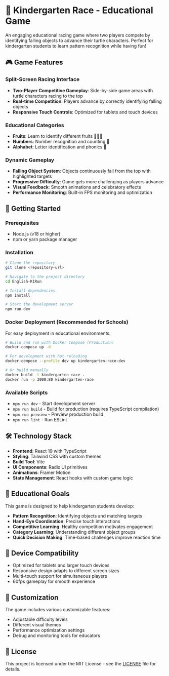 # 🐢 Kindergarten Race - Educational Game

An engaging educational racing game where two players compete by identifying falling objects to advance their turtle characters. Perfect for kindergarten students to learn pattern recognition while having fun!

## 🎮 Game Features

### Split-Screen Racing Interface

- **Two-Player Competitive Gameplay**: Side-by-side game areas with turtle characters racing to the top
- **Real-time Competition**: Players advance by correctly identifying falling objects
- **Responsive Touch Controls**: Optimized for tablets and touch devices

### Educational Categories

- **Fruits**: Learn to identify different fruits 🍎🍌🍊
- **Numbers**: Number recognition and counting 🔢
- **Alphabet**: Letter identification and phonics 📝

### Dynamic Gameplay

- **Falling Object System**: Objects continuously fall from the top with highlighted targets
- **Progressive Difficulty**: Game gets more challenging as players advance
- **Visual Feedback**: Smooth animations and celebratory effects
- **Performance Monitoring**: Built-in FPS monitoring and optimization

## 🚀 Getting Started

### Prerequisites

- Node.js (v18 or higher)
- npm or yarn package manager

### Installation

```bash
# Clone the repository
git clone <repository-url>

# Navigate to the project directory
cd English-K1Run

# Install dependencies
npm install

# Start the development server
npm run dev
```

### Docker Deployment (Recommended for Schools)

For easy deployment in educational environments:

```bash
# Build and run with Docker Compose (Production)
docker-compose up -d

# For development with hot reloading
docker-compose --profile dev up kindergarten-race-dev

# Or build manually
docker build -t kindergarten-race .
docker run -p 3000:80 kindergarten-race
```

### Available Scripts

- `npm run dev` - Start development server
- `npm run build` - Build for production (requires TypeScript compilation)
- `npm run preview` - Preview production build
- `npm run lint` - Run ESLint

## 🛠️ Technology Stack

- **Frontend**: React 19 with TypeScript
- **Styling**: Tailwind CSS with custom themes
- **Build Tool**: Vite
- **UI Components**: Radix UI primitives
- **Animations**: Framer Motion
- **State Management**: React hooks with custom game logic

## 🎯 Educational Goals

This game is designed to help kindergarten students develop:

- **Pattern Recognition**: Identifying objects and matching targets
- **Hand-Eye Coordination**: Precise touch interactions
- **Competitive Learning**: Healthy competition motivates engagement
- **Category Learning**: Understanding different object groups
- **Quick Decision Making**: Time-based challenges improve reaction time

## 📱 Device Compatibility

- Optimized for tablets and larger touch devices
- Responsive design adapts to different screen sizes
- Multi-touch support for simultaneous players
- 60fps gameplay for smooth experience

## 🎨 Customization

The game includes various customizable features:

- Adjustable difficulty levels
- Different visual themes
- Performance optimization settings
- Debug and monitoring tools for educators

## 📄 License

This project is licensed under the MIT License - see the [LICENSE](LICENSE) file for details.

